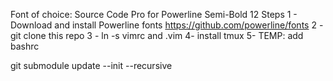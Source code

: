 Font of choice: Source Code Pro for Powerline Semi-Bold 12
Steps
1 - Download and install Powerline fonts
  https://github.com/powerline/fonts
2 - git clone this repo
3 - ln -s vimrc and .vim
4- install tmux
5- TEMP: add bashrc

git submodule update --init --recursive
